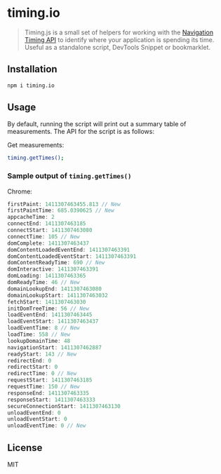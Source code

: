 # timing.io

> Timing.js is a small set of helpers for working with the [Navigation Timing API](https://developer.mozilla.org/en-US/docs/Navigation_timing) to identify where your application is spending its time. Useful as a standalone script, DevTools Snippet or bookmarklet.

## Installation

```sh
npm i timing.io
```

## Usage

By default, running the script will print out a summary table of measurements. The API for the script is as follows:

Get measurements:

```sh
timing.getTimes();
```

### Sample output of `timing.getTimes()`

Chrome:

```js
firstPaint: 1411307463455.813 // New
firstPaintTime: 685.0390625 // New
appcacheTime: 2
connectEnd: 1411307463185
connectStart: 1411307463080
connectTime: 105 // New
domComplete: 1411307463437
domContentLoadedEventEnd: 1411307463391
domContentLoadedEventStart: 1411307463391
domContentReadyTime: 690 // New
domInteractive: 1411307463391
domLoading: 1411307463365
domReadyTime: 46 // New
domainLookupEnd: 1411307463080
domainLookupStart: 1411307463032
fetchStart: 1411307463030
initDomTreeTime: 56 // New
loadEventEnd: 1411307463445
loadEventStart: 1411307463437
loadEventTime: 8 // New
loadTime: 558 // New
lookupDomainTime: 48
navigationStart: 1411307462887
readyStart: 143 // New
redirectEnd: 0
redirectStart: 0
redirectTime: 0 // New
requestStart: 1411307463185
requestTime: 150 // New
responseEnd: 1411307463335
responseStart: 1411307463333
secureConnectionStart: 1411307463130
unloadEventEnd: 0
unloadEventStart: 0
unloadEventTime: 0 // New
```

## License

MIT
